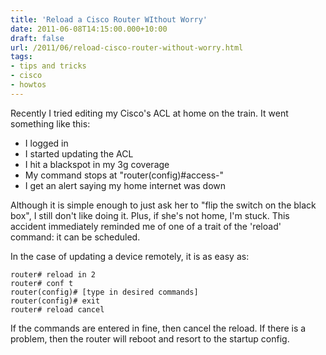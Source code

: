 ```yaml
---
title: 'Reload a Cisco Router WIthout Worry'
date: 2011-06-08T14:15:00.000+10:00
draft: false
url: /2011/06/reload-cisco-router-without-worry.html
tags: 
- tips and tricks
- cisco
- howtos
---
```


Recently I tried editing my Cisco's ACL at home on the train. It went something like this:  

*   I logged in
*   I started updating the ACL
*   I hit a blackspot in my 3g coverage
*   My command stops at "router(config)#access-"
*   I get an alert saying my home internet was down

Although it is simple enough to just ask her to "flip the switch on the black box", I still don't like doing it. Plus, if she's not home, I'm stuck. This accident immediately reminded me of one of a trait of the 'reload' command: it can be scheduled.  
  
In the case of updating a device remotely, it is as easy as:  
  
```plain
router# reload in 2
router# conf t
router(config)# [type in desired commands]
router(config)# exit
router# reload cancel

```  
If the commands are entered in fine, then cancel the reload. If there is a problem, then the router will reboot and resort to the startup config.